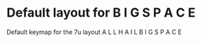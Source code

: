 # Default layout for B I G S P A C E

Default keymap for the 7u layout
A L L H A I L B I G S P A C E

